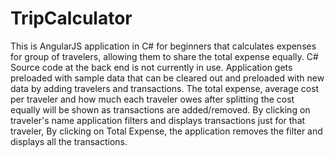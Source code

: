 # TripCalculator 
This is AngularJS application in C# for beginners that calculates expenses for group of travelers, allowing them to share the total expense equally.
C# Source code at the back end is not currently in use.
Application gets preloaded with sample data that can be cleared out and preloaded with new data by adding travelers and transactions.
The total expense, average cost per traveler and how much each traveler owes after splitting the cost equally will be shown as transactions are added/removed.
By clicking on traveler's name application filters and displays transactions just for that traveler, 
By clicking on Total Expense, the application removes the filter and displays all the transactions.
